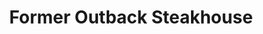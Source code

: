 ---
title: "Former Outback Steakhouse"
url: /calumet-city/former-outback-steakhouse/
shop: vacant
---